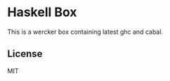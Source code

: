 Haskell Box
===========

This is a wercker box containing latest ghc and cabal.

License
-------

MIT

